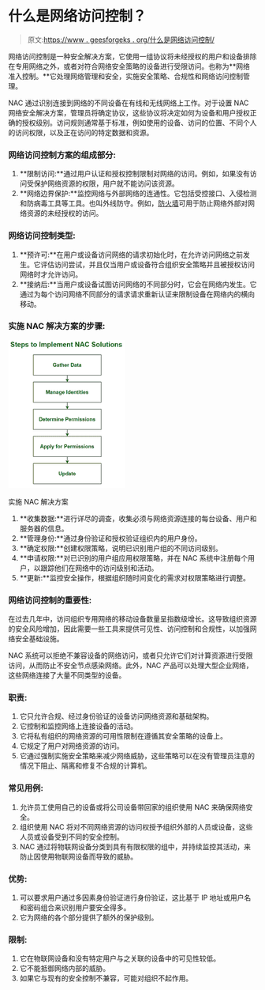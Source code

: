 # 什么是网络访问控制？

> 原文:[https://www . geesforgeks . org/什么是网络访问控制/](https://www.geeksforgeeks.org/what-is-network-access-control/)

网络访问控制是一种安全解决方案，它使用一组协议将未经授权的用户和设备排除在专用网络之外，或者对符合网络安全策略的设备进行受限访问。也称为**网络准入控制。**它处理网络管理和安全，实施安全策略、合规性和网络访问控制管理。

NAC 通过识别连接到网络的不同设备在有线和无线网络上工作。对于设置 NAC 网络安全解决方案，管理员将确定协议，这些协议将决定如何为设备和用户授权正确的授权级别。访问规则通常基于标准，例如使用的设备、访问的位置、不同个人的访问权限，以及正在访问的特定数据和资源。

### **网络访问控制方案的组成部分:**

1.  **限制访问:**通过用户认证和授权控制限制对网络的访问。例如，如果没有访问受保护网络资源的权限，用户就不能访问该资源。
2.  **网络边界保护:**监控网络与外部网络的连通性。它包括受控接口、入侵检测和防病毒工具等工具。也叫外线防守。例如，[防火墙](https://www.geeksforgeeks.org/introduction-of-firewall-in-computer-network/)可用于防止网络外部对网络资源的未经授权的访问。

### **网络访问控制类型:**

1.  **预许可:**在用户或设备访问网络的请求初始化时，在允许访问网络之前发生。它评估访问尝试，并且仅当用户或设备符合组织安全策略并且被授权访问网络时才允许访问。
2.  **接纳后:**当用户或设备试图访问网络的不同部分时，它会在网络内发生。它通过为每个访问网络不同部分的请求请求重新认证来限制设备在网络内的横向移动。

### **实施 NAC 解决方案的步骤:**

![](img/b33545a4ff20cb28c4f057cbfa1ab1e2.png)

实施 NAC 解决方案

1.  **收集数据:**进行详尽的调查，收集必须与网络资源连接的每台设备、用户和服务器的信息。
2.  **管理身份:**通过身份验证和授权验证组织内的用户身份。
3.  **确定权限:**创建权限策略，说明已识别用户组的不同访问级别。
4.  **申请权限:**对已识别的用户组应用权限策略，并在 NAC 系统中注册每个用户，以跟踪他们在网络中的访问级别和活动。
5.  **更新:**监控安全操作，根据组织随时间变化的需求对权限策略进行调整。

### **网络访问控制的重要性:**

在过去几年中，访问组织专用网络的移动设备数量呈指数级增长。这导致组织资源的安全风险增加，因此需要一些工具来提供可见性、访问控制和合规性，以加强网络安全基础设施。

NAC 系统可以拒绝不兼容设备的网络访问，或者只允许它们对计算资源进行受限访问，从而防止不安全节点感染网络。此外，NAC 产品可以处理大型企业网络，这些网络连接了大量不同类型的设备。

### **职责:**

1.  它只允许合规、经过身份验证的设备访问网络资源和基础架构。
2.  它控制和监控网络上连接设备的活动。
3.  它将私有组织的网络资源的可用性限制在遵循其安全策略的设备上。
4.  它规定了用户对网络资源的访问。
5.  它通过强制实施安全策略来减少网络威胁，这些策略可以在没有管理员注意的情况下阻止、隔离和修复不合规的计算机。

### **常见用例:**

1.  允许员工使用自己的设备或将公司设备带回家的组织使用 NAC 来确保网络安全。
2.  组织使用 NAC 将对不同网络资源的访问权授予组织外部的人员或设备，这些人员或设备受到不同的安全控制。
3.  NAC 通过将物联网设备分类到具有有限权限的组中，并持续监控其活动，来防止因使用物联网设备而导致的威胁。

### **优势:**

1.  可以要求用户通过多因素身份验证进行身份验证，这比基于 IP 地址或用户名和密码组合来识别用户要安全得多。
2.  它为网络的各个部分提供了额外的保护级别。

### **限制:**

1.  它在物联网设备和没有特定用户与之关联的设备中的可见性较低。
2.  它不能抵御网络内部的威胁。
3.  如果它与现有的安全控制不兼容，可能对组织不起作用。